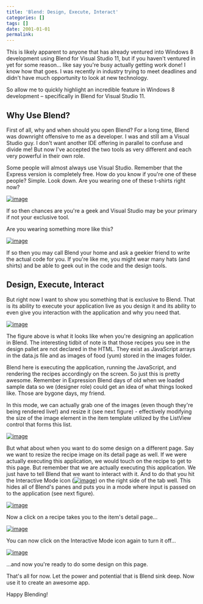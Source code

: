 ```yaml
---
title: 'Blend: Design, Execute, Interact'
categories: []
tags: []
date: 2001-01-01
permalink: 
---
```


This is likely apparent to anyone that has already ventured into Windows 8 development using Blend for Visual Studio 11, but if you haven't ventured in yet for some reason... like say you're busy actually getting work done! I know how that goes. I was recently in industry trying to meet deadlines and didn't have much opportunity to look at new technology.

So allow me to quickly highlight an incredible feature in Windows 8 development &ndash; specifically in Blend for Visual Studio 11.

## Why Use Blend?

First of all, why and when should you open Blend? For a long time, Blend was downright offensive to me as a developer. I was and still am a Visual Studio guy. I don't want another IDE offering in parallel to confuse and divide me! But now I've accepted the two tools as very different and each very powerful in their own role.

Some people will almost always use Visual Studio. Remember that the Express version is completely free. How do you know if you're one of these people? Simple. Look down. Are you wearing one of these t-shirts right now?

[![image](http://codefoster.blob.core.windows.net/site/image/f85fc0c07145434f82d01fcda6acff7e/Blend-Design-Execute-Interact_01_1.png "image")](http://{fix}/image.axd?picture=Windows-Live-Writer/Design-in-Execution/4FEC5549/image.png)

If so then chances are you're a geek and Visual Studio may be your primary if not your exclusive tool.

Are you wearing something more like this?

[![image](http://codefoster.blob.core.windows.net/site/image/832a93644d9a4ae2a5589237d783e904/Blend-Design-Execute-Interact_02_1.png "image")](http://{fix}/image.axd?picture=Windows-Live-Writer/Design-in-Execution/2BF32DF3/image.png)

If so then you may call Blend your home and ask a geekier friend to write the actual code for you. If you're like me, you might wear many hats (and shirts) and be able to geek out in the code and the design tools.

## Design, Execute, Interact

But right now I want to show you something that is exclusive to Blend. That is its ability to execute your application live as you design it and its ability to even give you interaction with the application and why you need that.

[![image](http://codefoster.blob.core.windows.net/site/image/311d4c3015394060a630f6d2c9ed3273/Blend-Design-Execute-Interact_03_1.png "image")](http://{fix}/image.axd?picture=Windows-Live-Writer/Design-in-Execution/5783AC55/image.png)

The figure above is what it looks like when you're designing an application in Blend. The interesting tidbit of note is that those recipes you see in the design pallet are not declared in the HTML. They exist as JavaScript arrays in the data.js file and as images of food (yum) stored in the images folder.

Blend here is executing the application, running the JavaScript, and rendering the recipes accordingly on the screen. So just this is pretty awesome. Remember in Expression Blend days of old when we loaded sample data so we (designer role) could get an idea of what things looked like. Those are bygone days, my friend.

In this mode, we can actually grab one of the images (even though they're being rendered live!) and resize it (see next figure) - effectively modifying the size of the image element in the item template utilized by the ListView control that forms this list.

[![image](http://codefoster.blob.core.windows.net/site/image/2ef3ce3f5b2c43ae92d8c52f188aba93/Blend-Design-Execute-Interact_04_1.png "image")](http://{fix}/image.axd?picture=Windows-Live-Writer/Design-in-Execution/761A4AA6/image.png)

But what about when you want to do some design on a different page. Say we want to resize the recipe image on its detail page as well. If we were actually executing this application, we would touch on the recipe to get to this page. But remember that we are actually executing this application. We just have to tell Blend that we want to interact with it. And to do that you hit the Interactive Mode icon ([![image](http://codefoster.blob.core.windows.net/site/image/82adf8f81f3045edaedf7fecdaa523fd/Blend-Design-Execute-Interact_08_1.png "image")](http://{fix}/image.axd?picture=Windows-Live-Writer/Design-in-Execution/701F5B73/image.png)) on the right side of the tab well. This hides all of Blend's panes and puts you in a mode where input is passed on to the application (see next figure).

[![image](http://codefoster.blob.core.windows.net/site/image/a6d1f07efcdc49fea2563ed88a2bbaad/Blend-Design-Execute-Interact_05_1.png "image")](http://{fix}/image.axd?picture=Windows-Live-Writer/Design-in-Execution/3225CAB5/image.png)

Now a click on a recipe takes you to the item's detail page...

[![image](http://codefoster.blob.core.windows.net/site/image/564e8fe1e88c495eb82e0016c533c0f2/Blend-Design-Execute-Interact_06_1.png "image")](http://{fix}/image.axd?picture=Windows-Live-Writer/Design-in-Execution/3F292BE3/image.png)

You can now click on the Interactive Mode icon again to turn it off...

[![image](http://codefoster.blob.core.windows.net/site/image/0c16e62166d1450e983a2b0d18bee0a8/Blend-Design-Execute-Interact_07_1.png "image")](http://{fix}/image.axd?picture=Windows-Live-Writer/Design-in-Execution/0B3E5947/image.png)

...and now you're ready to do some design on this page.

That's all for now. Let the power and potential that is Blend sink deep. Now use it to create an awesome app.

Happy Blending!
